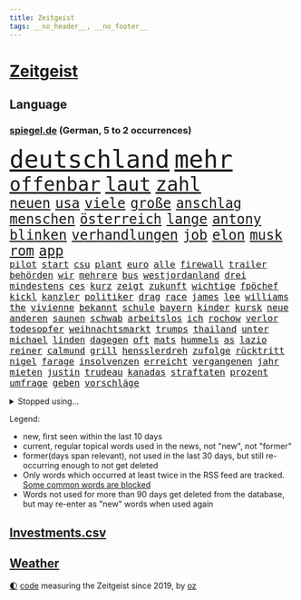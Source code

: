 ```yaml
---
title: Zeitgeist
tags: __no_header__, __no_footer__
---
```


# [Zeitgeist](https://oliz.io/zeitgeist/)

## Language

<h3><a href="https://www.spiegel.de" target="_blank">spiegel.de</a> (German, 5 to 2 occurrences)</h3>
<p style="font-family:monospace">
<span style="font-size:32pt"><a href="news_links.html#deutschland" class="current">deutschland</a></span>
<span style="font-size:32pt"><a href="news_links.html#mehr" class="current">mehr</a></span>
<br>
<span style="font-size:25pt"><a href="news_links.html#offenbar" class="current">offenbar</a></span>
<span style="font-size:25pt"><a href="news_links.html#laut" class="current">laut</a></span>
<span style="font-size:25pt"><a href="news_links.html#zahl" class="current">zahl</a></span>
<br>
<span style="font-size:18pt"><a href="news_links.html#neuen" class="current">neuen</a></span>
<span style="font-size:18pt"><a href="news_links.html#usa" class="current">usa</a></span>
<span style="font-size:18pt"><a href="news_links.html#viele" class="current">viele</a></span>
<span style="font-size:18pt"><a href="news_links.html#große" class="current">große</a></span>
<span style="font-size:18pt"><a href="news_links.html#anschlag" class="current">anschlag</a></span>
<span style="font-size:18pt"><a href="news_links.html#menschen" class="current">menschen</a></span>
<span style="font-size:18pt"><a href="news_links.html#österreich" class="current">österreich</a></span>
<span style="font-size:18pt"><a href="news_links.html#lange" class="current">lange</a></span>
<span style="font-size:18pt"><a href="news_links.html#antony" class="current">antony</a></span>
<span style="font-size:18pt"><a href="news_links.html#blinken" class="current">blinken</a></span>
<span style="font-size:18pt"><a href="news_links.html#verhandlungen" class="current">verhandlungen</a></span>
<span style="font-size:18pt"><a href="news_links.html#job" class="current">job</a></span>
<span style="font-size:18pt"><a href="news_links.html#elon" class="current">elon</a></span>
<span style="font-size:18pt"><a href="news_links.html#musk" class="current">musk</a></span>
<span style="font-size:18pt"><a href="news_links.html#rom" class="current">rom</a></span>
<span style="font-size:18pt"><a href="news_links.html#app" class="current">app</a></span>
<br>
<span style="font-size:12pt"><a href="news_links.html#pilot" class="current">pilot</a></span>
<span style="font-size:12pt"><a href="news_links.html#start" class="current">start</a></span>
<span style="font-size:12pt"><a href="news_links.html#csu" class="current">csu</a></span>
<span style="font-size:12pt"><a href="news_links.html#plant" class="current">plant</a></span>
<span style="font-size:12pt"><a href="news_links.html#euro" class="current">euro</a></span>
<span style="font-size:12pt"><a href="news_links.html#alle" class="current">alle</a></span>
<span style="font-size:12pt"><a href="news_links.html#firewall" class="new">firewall</a></span>
<span style="font-size:12pt"><a href="news_links.html#trailer" class="current">trailer</a></span>
<span style="font-size:12pt"><a href="news_links.html#behörden" class="current">behörden</a></span>
<span style="font-size:12pt"><a href="news_links.html#wir" class="current">wir</a></span>
<span style="font-size:12pt"><a href="news_links.html#mehrere" class="current">mehrere</a></span>
<span style="font-size:12pt"><a href="news_links.html#bus" class="current">bus</a></span>
<span style="font-size:12pt"><a href="news_links.html#westjordanland" class="current">westjordanland</a></span>
<span style="font-size:12pt"><a href="news_links.html#drei" class="current">drei</a></span>
<span style="font-size:12pt"><a href="news_links.html#mindestens" class="current">mindestens</a></span>
<span style="font-size:12pt"><a href="news_links.html#ces" class="new">ces</a></span>
<span style="font-size:12pt"><a href="news_links.html#kurz" class="current">kurz</a></span>
<span style="font-size:12pt"><a href="news_links.html#zeigt" class="current">zeigt</a></span>
<span style="font-size:12pt"><a href="news_links.html#zukunft" class="current">zukunft</a></span>
<span style="font-size:12pt"><a href="news_links.html#wichtige" class="current">wichtige</a></span>
<span style="font-size:12pt"><a href="news_links.html#fpöchef" class="current">fpöchef</a></span>
<span style="font-size:12pt"><a href="news_links.html#kickl" class="current">kickl</a></span>
<span style="font-size:12pt"><a href="news_links.html#kanzler" class="current">kanzler</a></span>
<span style="font-size:12pt"><a href="news_links.html#politiker" class="current">politiker</a></span>
<span style="font-size:12pt"><a href="news_links.html#drag" class="current">drag</a></span>
<span style="font-size:12pt"><a href="news_links.html#race" class="new">race</a></span>
<span style="font-size:12pt"><a href="news_links.html#james" class="current">james</a></span>
<span style="font-size:12pt"><a href="news_links.html#lee" class="current">lee</a></span>
<span style="font-size:12pt"><a href="news_links.html#williams" class="current">williams</a></span>
<span style="font-size:12pt"><a href="news_links.html#the" class="current">the</a></span>
<span style="font-size:12pt"><a href="news_links.html#vivienne" class="new">vivienne</a></span>
<span style="font-size:12pt"><a href="news_links.html#bekannt" class="current">bekannt</a></span>
<span style="font-size:12pt"><a href="news_links.html#schule" class="current">schule</a></span>
<span style="font-size:12pt"><a href="news_links.html#bayern" class="current">bayern</a></span>
<span style="font-size:12pt"><a href="news_links.html#kinder" class="current">kinder</a></span>
<span style="font-size:12pt"><a href="news_links.html#kursk" class="current">kursk</a></span>
<span style="font-size:12pt"><a href="news_links.html#neue" class="current">neue</a></span>
<span style="font-size:12pt"><a href="news_links.html#anderen" class="current">anderen</a></span>
<span style="font-size:12pt"><a href="news_links.html#saunen" class="new">saunen</a></span>
<span style="font-size:12pt"><a href="news_links.html#schwab" class="current">schwab</a></span>
<span style="font-size:12pt"><a href="news_links.html#arbeitslos" class="current">arbeitslos</a></span>
<span style="font-size:12pt"><a href="news_links.html#ich" class="current">ich</a></span>
<span style="font-size:12pt"><a href="news_links.html#rochow" class="new">rochow</a></span>
<span style="font-size:12pt"><a href="news_links.html#verlor" class="current">verlor</a></span>
<span style="font-size:12pt"><a href="news_links.html#todesopfer" class="current">todesopfer</a></span>
<span style="font-size:12pt"><a href="news_links.html#weihnachtsmarkt" class="current">weihnachtsmarkt</a></span>
<span style="font-size:12pt"><a href="news_links.html#trumps" class="current">trumps</a></span>
<span style="font-size:12pt"><a href="news_links.html#thailand" class="current">thailand</a></span>
<span style="font-size:12pt"><a href="news_links.html#unter" class="current">unter</a></span>
<span style="font-size:12pt"><a href="news_links.html#michael" class="current">michael</a></span>
<span style="font-size:12pt"><a href="news_links.html#linden" class="new">linden</a></span>
<span style="font-size:12pt"><a href="news_links.html#dagegen" class="current">dagegen</a></span>
<span style="font-size:12pt"><a href="news_links.html#oft" class="current">oft</a></span>
<span style="font-size:12pt"><a href="news_links.html#mats" class="current">mats</a></span>
<span style="font-size:12pt"><a href="news_links.html#hummels" class="current">hummels</a></span>
<span style="font-size:12pt"><a href="news_links.html#as" class="current">as</a></span>
<span style="font-size:12pt"><a href="news_links.html#lazio" class="new">lazio</a></span>
<span style="font-size:12pt"><a href="news_links.html#reiner" class="current">reiner</a></span>
<span style="font-size:12pt"><a href="news_links.html#calmund" class="new">calmund</a></span>
<span style="font-size:12pt"><a href="news_links.html#grill" class="new">grill</a></span>
<span style="font-size:12pt"><a href="news_links.html#hensslerdreh" class="new">hensslerdreh</a></span>
<span style="font-size:12pt"><a href="news_links.html#zufolge" class="current">zufolge</a></span>
<span style="font-size:12pt"><a href="news_links.html#rücktritt" class="current">rücktritt</a></span>
<span style="font-size:12pt"><a href="news_links.html#nigel" class="current">nigel</a></span>
<span style="font-size:12pt"><a href="news_links.html#farage" class="current">farage</a></span>
<span style="font-size:12pt"><a href="news_links.html#insolvenzen" class="current">insolvenzen</a></span>
<span style="font-size:12pt"><a href="news_links.html#erreicht" class="current">erreicht</a></span>
<span style="font-size:12pt"><a href="news_links.html#vergangenen" class="current">vergangenen</a></span>
<span style="font-size:12pt"><a href="news_links.html#jahr" class="current">jahr</a></span>
<span style="font-size:12pt"><a href="news_links.html#mieten" class="current">mieten</a></span>
<span style="font-size:12pt"><a href="news_links.html#justin" class="current">justin</a></span>
<span style="font-size:12pt"><a href="news_links.html#trudeau" class="current">trudeau</a></span>
<span style="font-size:12pt"><a href="news_links.html#kanadas" class="current">kanadas</a></span>
<span style="font-size:12pt"><a href="news_links.html#straftaten" class="current">straftaten</a></span>
<span style="font-size:12pt"><a href="news_links.html#prozent" class="current">prozent</a></span>
<span style="font-size:12pt"><a href="news_links.html#umfrage" class="current">umfrage</a></span>
<span style="font-size:12pt"><a href="news_links.html#geben" class="current">geben</a></span>
<span style="font-size:12pt"><a href="news_links.html#vorschläge" class="current">vorschläge</a></span>
</p>
<details>
<summary>Stopped using...</summary>
<p class="former" style="font-size:12pt">
amerikanische(1538) leichter(1537) coronapandemie(1536) protestiert(1536) gesamte(1535) reduziert(1535) aufgefordert(1534) bereich(1534) elfmeter(1534) rassismus(1534) regel(1534) rheinlandpfalz(1534) umfeld(1534) abgesagt(1533) aufgerufen(1533) bahnhof(1533) beschäftigten(1533) finanzminister(1533) freiheit(1533) jens(1533) jury(1533) lager(1533) 80(1532) betreiber(1532) eskalation(1532) normal(1532) queen(1532) registriert(1532) stiftung(1532) untersagt(1532) warentest(1532) wünschen(1532) bedenken(1531) draußen(1531) kritisierte(1531) riesige(1531) berg(1530) dokumente(1530) gereist(1530) joachim(1530) radikale(1530) riss(1530) unterricht(1530) vorhaben(1530) vorher(1530) vorschlag(1530) vorzeitig(1530) bayerischen(1529) einstieg(1529) entwarnung(1529) jagd(1529) kleiner(1529) konfrontiert(1529) nationen(1529) erzielt(1528) myanmar(1528) profitiert(1528) verfassungsschutz(1528) vertrag(1528) zweier(1528) anschließend(1527) krank(1527) miteinander(1527) untersuchen(1527) veranstalter(1527) arbeitgeber(1526) christine(1526) historische(1526) meint(1526) abstimmen(1525) behörde(1525) geschossen(1525) langer(1525) türkischen(1525) wirkung(1525) demonstrationen(1524) drastisch(1524) engagement(1524) längere(1524) militärs(1524) nummer(1524) punkt(1524) übt(1524) belgien(1523) ermittlern(1523) klären(1523) offenen(1523) philipp(1523) 33(1522) gründen(1522) sinn(1522) verteidigungsministerium(1522) absage(1521) härter(1521) restaurants(1521) still(1521) geklärt(1520) historischen(1520) schnellen(1520) südafrika(1520) wären(1520) einreise(1519) entwickeln(1519) falschen(1518) vorsprung(1518) frachter(1517) verteidigen(1517) berät(1515) schriftsteller(1515) kooperation(1514) affäre(1512) erfolgreichsten(1512) konsum(1511) streitet(1511) pfund(1510) beziehung(1509) touristen(1509) müsste(1507) gelandet(1506) händler(1506) sichert(1505) leider(1502) abstieg(1501) auseinandersetzung(1501) fortsetzung(1501) provoziert(1500) museum(1498) gewarnt(1492) herausforderungen(1485) erhöhen(1484) karlsruhe(1477) ungewöhnlichen(1472) langjährige(1427) anna(1416) zusammenbruch(1396) mitverantwortlich(1347) felix(1301) ministerin(1271) gemeinschaft(1202) gehälter(1199) spiegelkorrespondent(1178) ruhestand(1161) lädt(1147) invasion(1114) spaltung(1060) ergeben(1049) verbessern(1049) unwetter(1038) ordnet(1036) gebiete(1016) microsoft(1006) besetzten(994) humor(985) anschuldigungen(966) weltverband(948) kai(935) libanon(935) osnabrück(918) youtube(916) fahrgäste(909) dramatische(898) stören(896) fassungslos(894) dach(883) toilette(881) psychischen(860) medizin(859) einladung(857) lebenslange(854) schickte(845) antarktis(842) verfassungsgericht(832) kriminalität(827) fortschritt(821) beobachter(815) desinformation(787) mitarbeitern(779) eric(777) geheim(767) einstige(765) staates(765) airbus(752) lauter(747) gestalten(742) hinnehmen(732) traut(730) ähnliche(729) regenfälle(718) rüstet(711) initiative(702) pistorius(688) toll(671) karin(670) wahlsieger(667) spiegelreport(660) stürme(658) vereinten(655) eingeräumt(653) tragischen(653) zogen(653) legalisierung(649) ankommen(648) z(647) optionen(645) wagenknechts(644) laune(641) errichten(637) kippen(636) sommerspielen(632) existenz(629) staatsbürger(614) tickets(610) festival(603) 8000(600) eingeschlagen(596) erheblich(594) grundlage(594) parteitag(591) erregt(583) protestierten(583) mysteriöse(556) ralf(554) brasiliens(550) rechtsruck(541) preiserhöhung(536) schmidt(524) saßen(523) vormittag(522) entpuppt(521) atlanta(519) hunde(518) sicherheitsmaßnahmen(518) service(516) julia(512) forschern(511) strenger(510) ausbeutung(509) winfried(509) mancher(508) erstaunlich(507) psyche(500) ergebnissen(498) völkermord(493) ausnahmezustand(492) erschweren(492) unerwartet(492) sichergestellt(491) wirbel(488) verglichen(485) hisbollah(484) verkehrsunfall(482) unten(479) zusammengebrochen(479) ärgert(478) verfolgung(475) neuauflage(473) dient(468) phänomen(467) zypern(467) schwester(466) generalbundesanwalt(464) hymne(460) oppositionspolitiker(455) 43(446) horst(446) reifen(443) eustaaten(442) 2035(439) 85(436) affen(435) sitz(432) versagt(430) willkommen(430) absicht(428) nominierung(426) streifenwagen(424) mancherorts(420) 1100(415) via(414) südlichen(408) lebron(407) staatssekretärin(399) 16jährigen(397) einschnitte(397) geiselnahme(397) aussetzen(396) haken(395) geräten(394) habecks(394) joel(386) tim(386) getrunken(384) stone(382) chan(381) junis(381) bernd(380) sowohl(378) dr(377) straftäter(376) oberverwaltungsgericht(372) autokonzern(370) gesichter(370) catherine(368) hits(366) erfuhr(365) sharon(365) staatssekretär(362) umstrittenes(362) giftige(360) roberts(355) abgefeuert(353) toni(349) kroos(348) high(346) erzielen(343) kinderpornografie(343) vorliegt(343) exmann(336) niemals(335) michel(333) wertvolle(333) zählte(333) anhörung(332) gratuliert(328) lily(328) festhalten(325) bestürzt(321) heiraten(318) jagt(318) lamar(318) wüste(318) manipulation(312) manfred(311) merkels(310) south(310) zerlegt(306) seltsam(305) kanzlerin(303) gäbe(302) sechste(300) cyrus(299) miley(299) siebten(299) befragt(298) mount(298) bedankt(296) klärt(296) superreichen(296) zwölfjähriger(296) auszeit(294) schwerverletzte(293) urteilte(293) 58(292) legten(292) rheinmetall(292) bestellen(291) autofahrerin(290) märkte(289) einfacher(288) ideologie(288) abtreibungen(287) biss(286) klagte(286) djirsarai(285) kostenlosen(285) parlamentarischen(285) outfits(283) blitz(282) planung(282) überlassen(282) agenten(281) füße(279) 18jährigen(278) drohe(278) kitas(277) altersvorsorge(276) bgh(273) kriegsführung(273) plastik(273) abgrund(271) athletin(269) monster(268) schrank(267) singapur(267) vorschriften(267) rar(263) strafzölle(261) augenhöhe(259) wirklichkeit(258) bewerbung(257) entführt(257) iga(256) milliardäre(256) trikots(256) świątek(256) depressive(255) escooter(255) sehe(255) kretschmann(254) nicola(254) gutachten(250) oberster(249) starkregen(249) verhört(249) vorfreude(249) empfinden(248) leichten(248) verrat(248) figuren(247) 1974(246) akteure(245) handwerk(245) unterstützte(245) wirtschaftspolitik(245) 111(244) polizistin(244) einschränken(242) weber(242) norwegische(241) sticht(240) steinzeit(239) polarisierung(238) systematisch(237) prämien(235) quartal(235) spdspitze(234) beweist(232) flut(232) kürzer(232) rafael(232) wohnungsnot(232) attentats(231) publikums(231) vorstellung(230) klug(229) kryptowährung(229) stationierung(228) massensterben(226) blüht(222) enkel(222) europäisches(220) bundeskabinett(218) vogelgrippe(218) girl(215) fdppolitiker(214) gewusst(213) schütze(213) vollen(213) wider(213) ausgesagt(212) wahlkämpfer(212) amerikanerin(211) uswahlen(211) kendrick(210) 17jährige(209) gemessen(209) lokalen(208) reul(207) grünenvorsitzende(206) plünderungen(206) robin(205) kfrage(204) tausendfach(204) turner(202) umständen(202) evakuierungen(199) rassistischer(198) spdchefin(198) laufbahn(197) ordnete(197) gallant(196) yoav(196) beschweren(195) hunter(195) kurswechsel(195) scharfen(195) führer(193) potenziell(193) are(192) feinde(192) kürt(192) polizeigewalt(191) blitzeinschlag(189) demi(189) sportart(189) hartnäckig(188) mitleid(187) perspektiven(187) umgebung(186) unlösbare(186) bleibe(184) warnte(184) atem(183) außenseiter(183) behält(183) dinosaurier(183) litt(182) gebissen(181) kamala(181) kriegsgebiet(181) 24jähriger(179) dame(179) günstig(178) steuererleichterungen(178) glaubwürdigkeit(177) harris(177) netflixdoku(177) herein(176) schwächer(176) kalt(175) marina(175) beziehen(174) rauer(174) patientinnen(173) wiegt(173) fieber(172) terrorgefahr(172) winslet(172) beliebten(171) oh(171) wanderer(170) anja(168) umstrittenem(168) qualifying(167) fördergelder(166) gerichtet(166) schalten(166) 67(164) anruf(164) meldeten(164) offenem(163) raumfahrtsparte(163) externe(162) geschäftsmodell(162) verfügbar(162) hisbollahmiliz(160) posiert(159) dates(158) erledigt(158) spielzug(157) comedians(156) koffer(155) liberaler(155) verfassungsrechtler(155) eiszeit(154) enger(154) östliche(154) 49euroticket(153) sondersitzung(153) wahlerfolg(153) erzeugen(152) weitreichende(152) abenteuer(150) friedliche(150) geurteilt(150) schüren(150) viereinhalb(150) gere(149) verbrennern(149) eigentliche(148) streiken(148) lockt(147) merken(147) schweben(147) tatwaffe(147) zukommt(147) ermordete(146) unsicherheit(146) penis(145) secret(145) übersehen(145) neuartige(144) gangs(143) schwach(143) staatskonzern(143) tanzte(142) breit(141) kochinstitut(141) nutze(141) goldmedaille(139) gottes(139) hügel(139) auftragskiller(138) coronavirus(138) menschlicher(138) nähert(138) verstopfte(138) schiffbauer(137) austausch(136) transformation(135) ehrlich(134) widmete(134) clankriminalität(133) haaren(133) kürzungen(133) piastri(133) belege(132) misst(132) tönen(132) akzente(131) geschwächt(131) allzu(130) siedler(130) verbliebenen(130) vollzieht(130) frontal(128) indizien(128) nächstes(128) reichtum(128) abstürzen(127) decken(127) flammt(127) sonnenschein(127) erfunden(126) flecken(126) paralympics(126) präsidentschaftswahlen(126) drückte(125) entführer(125) karim(125) zerwürfnis(125) angezündet(124) gelegentlich(124) armeechef(123) dax(123) hasste(122) intel(122) sergej(122) verfechter(122) states(121) swing(121) carolina(120) distanzieren(120) ahnungslos(119) leitindex(119) my(119) terrors(119) kopfschmerzen(118) sperrt(118) zweistelligen(118) borkum(117) empfehlung(117) filmt(117) flüchtet(117) ohren(117) zugriff(117) grassiert(116) kanal(116) seltsamer(116) tvrechte(116) zunehmender(116) dankesrede(115) misstrauen(115) begleiter(114) neunten(114) felipe(113) gnadenlos(113) disney(112) außenpolitische(111) blinden(111) drohender(111) export(110) umsätze(110) werbespot(110) cbs(109) geheimdienstes(109) mathematik(109) rohstoffen(109) stationiert(109) verstand(109) ausweichen(108) gratulieren(108) riskiert(108) kompromissbereitschaft(107) spektakulärer(107) unterbringung(107) abgesetzt(106) gewissheit(106) jährliche(106) plante(106) standorte(106) heikle(105) lenkt(105) ngos(105) zurecht(105) überwachen(105) belastung(103) betäubte(103) biografie(103) gegenden(103) rausgeworfen(103) südlibanon(103) vorzeitige(103) waffenlager(103) stränden(102) eilig(101) explodierte(101) franco(101) geldbeutel(101) regierungskoalition(101) weltrangliste(101) armand(100) entnommen(100) friday(100) spätestens(100) tolle(100) schiebetüren(99) bayesian(98) donnerstagmorgen(98) energiepreise(98) gesunkene(98) sigmar(98) kommissionschefin(97) verwickelt(97) differenzen(96) ihrerseits(95) saisonstart(95) späte(95) 2500(94) dicht(94) hakt(94) 2027(93) anzahl(93) cavallo(93) emirate(93) grundsätzlich(93) schwachstelle(93) stoltenberg(93) namibia(92) prominenter(92) verdrängen(92) werksschließungen(92) wiedereinzug(92) belegschaft(91) betriebsratschefin(91) betriebsversammlung(91) fdpbasisinitiative(91) handyverbot(91) manipuliert(91) marktwirtschaft(91) versammlung(91) vwbetriebsratschefin(91) wiederholung(91) abreibung(90) betraut(90) einseitige(90) liebhaber(90) liechtenstein(90) louise(90) maßregelvollzug(90) mulmiges(90) regierungsmitglieder(90) ruprecht(90) thriller(90) zerbrochen(90) barnier(89) kleinkinder(89) momentum(89) quarterback(89) schießstand(89) verletzende(89) vwbeschäftigte(89) welttournee(89) zerlegen(89) auszählung(88) pflichten(88) pokalspiel(88) raubüberfall(88) schöpfte(88) taser(88) volkswagenkrise(88) blume(87) brantner(87) frohms(87) kunstwelt(87) merle(87) queensland(87) vertraulicher(87) westlicher(87) anton(86) arbeitgebern(86) fünftel(86) kahlschlag(86) kochbuchtipps(86) na(86) nasser(86) schaltete(86) spiegelt(86) aufeinandertreffen(85) biathleten(85) cyberangriffe(85) durchgehend(85) durchgewunken(85) hanau(85) katastrophal(85) krimineller(85) statue(85) shootingstar(84) anwesenheit(83) böden(83) dortigen(83) etabliert(83) exstaatssekretärin(83) gleichauf(83) kriselt(83) reptilien(83) vorübergehende(83) zerstückelt(83) übergibt(83) auslaufen(82) frachtschiff(82) 1986(81) ballerina(81) dauerten(81) ehre(81) einkommens(81) formel1weltmeister(81) horner(81) königreich(81) leichtfertigen(81) nachzahlen(81) strompreisbremse(81) verkleidete(81) eure(80) interessant(80) migrationsabkommen(80) nachbarstaaten(80) renteneintrittsalter(80) überwachungskamera(80) annäherung(79) delay(79) kelly(78) schlugen(78) u(78) angriffskrieges(77) boxweltmeister(77) formel1rennen(77) gray(77) hunden(77) janis(77) joplin(77) lagarde(77) psg(77) radikales(77) schachmeister(77) schlauchbooten(77) stadtautobahn(77) werben(77) abgeschafft(76) ehrgeiz(76) finanziers(76) fröhliche(76) krebsbehandlung(76) milde(76) podest(76) segnet(76) stiefeln(76) co₂grenzwerte(75) kostüme(75) sanierungsbedürftig(75) vorfahre(75) wortwahl(75) bereist(74) entleert(74) häme(74) rentnerin(74) sky(74) sportschau(74) torschützenkönig(74) vizeregierungschef(74) zertrümmerte(74) eineinhalb(73) kleinigkeiten(73) maß(73) nachbarländern(73) stadtplanern(73) bcg(72) glänzt(72) knopfdruck(72) laufenden(72) malta(72) solo(72) adhs(71) kreuzberg(71) pornoseite(71) tools(71) oecd(70) symptome(70) wetten(70) geliebte(69) hauchdünn(69) julis(69) kunstszene(69) kühl(69) libanesische(69) memoiren(69) moeller(69) monats(69) antónio(68) leutheusserschnarrenberger(68) nachteil(68) präzise(68) superkraft(68) umfasst(68) xinjiang(68) zustimmen(68) abrechnung(67) cumexskandal(67) gecko(67) häckel(67) nikolas(67) sam(67) veranstaltet(67) zürnt(67) afdverbot(66) beitragen(66) brille(66) countrystar(66) geschadet(66) getrennt(66) niedergang(66) sterbehilfe(66) teuerung(66) walter(66) baerbocks(65) bananen(65) grünenchefin(65) konten(65) romantische(65) milan(64) rainer(64) rendite(64) spritzen(64) symbolisch(64) unoorganisation(64) week(64) zdfserie(64) ardvorsitzender(63) bröning(63) fuck(63) gniffke(63) hansjoachim(63) lebensgrundlage(63) paartherapeutin(63) photographer(63) preisträgern(63) rodri(63) schränkt(63) abgesehen(62) anschaffen(62) klassenzimmer(62) kunststoffhersteller(62) sportvorstand(62) stadtviertel(62) afdverbotsverfahren(61) doppelmoral(61) ehud(61) eingenommen(61) freiheiten(61) maschinenpistole(61) oberstes(61) wünschte(61) mafiöser(60) natogeneralsekretär(60) abwahl(59) ausleihen(59) bob(59) braven(59) fayed(59) gefertigt(59) mischte(59) kifirma(58) meteorologe(58) parkplätze(58) schwangerschaftsabbruch(58) zöllen(58) übermacht(58) bewirken(57) kontrollierten(57) li(57) süßigkeit(57) watzke(57) evpchef(56) fahrräder(56) handelsstreit(56) ida(56) intendanz(56) polizeiwagen(56) rtls(56) straßenverkehrsordnung(56) vegard(56) vinge(56) volksbühne(56) atombombe(55) pein(55) rödental(55) shishabar(55) verteidigte(55) zutun(55) arztes(54) eingriffe(54) herkunftsländer(54) 07(53) aufgeholt(53) demonstrativ(53) leichenteile(53) schottische(53) selbstbestimmung(53) exporte(52) fashionindustrie(52) glückliche(52) materialien(52) preisunterschiede(52) friedenspflicht(51) kitzingen(51) kontakten(51) kot(51) organspende(51) rekordumsatz(51) teherans(51) euland(50) künftiger(50) teslas(50) wildlife(50) anfühlt(49) erschrocken(49) fatih(49) vereine(49) zugausfälle(49) atomreaktoren(48) bestimmter(48) organe(48) outback(48) strafzöllen(48) phasen(47) rabbi(47) ruck(47) vorwirft(47) board(46) drehbuch(46) einstimmig(46) gras(46) kinopublikum(46) rücksichtslose(46) atomwaffen(45) schlangenlinien(45) forderten(44) fragwürdigen(44) l(44) newjeans(44) wenden(44) zugeständnissen(44) angehört(43) anstrengungen(43) ermöglichte(43) errechnet(43) fledermaus(43) möge(43) rücksichtsloser(43) vertreibung(43) beförderungen(42) eubeitritt(42) hasselhoff(42) landschaft(42) optimismus(42) patronen(42) schrittweise(42) ungebremst(42) weinstein(42) wohnt(42) 37jährige(41) pedro(41) saisonaus(41) scheideweg(41) sozialleistungen(41) verursacher(41) wirtschaftswachstum(41) behördenangaben(40) bricsstaaten(40) canberra(40) dunkeln(40) millionenbetrag(40) next(40) ukrainekriegs(40) wach(40) zücken(40) hirscher(39) sonntags(39) vorsprechen(39) wahlbeeinflussung(39) 1996(38) 20jährige(38) anzuwerben(38) gewalthilfegesetz(38) kurdische(38) längerem(38) oldenburg(38) palästinenserhilfswerks(38) steilvorlage(38) vorläufigen(38) warnstreiks(38) beibehalten(37) chiefs(37) infizierten(37) krankenstände(37) massenarbeitslosigkeit(37) prorussischen(37) ruhen(37) russlandfreundliche(37) tiflis(37) batterieantrieb(36) justizministerium(36) justizopfer(36) mikaela(36) paus(36) shiffrin(36) spitzenplatz(36) sätze(36) 1800(35) beratung(35) binden(35) bushaltestelle(35) formulierung(35) weltcupsaison(35) badenwürttembergs(34) bräuche(34) einwanderung(34) euaußenbeauftragte(34) falsches(34) funde(34) lawrow(34) lost(34) oszetreffen(34) bestseller(33) columbia(33) softairwaffe(33) wunderbar(33) beschlossene(32) hütte(32) improvisieren(32) ohnmacht(32) schwäbische(32) sánchez(32) trevor(32) ansage(31) greenpeace(31) jamshid(31) obhut(31) schlauer(31) sharmahd(31) verstanden(31) industriestaaten(30) relativiert(30) uskongress(30) überfallen(30) annie(29) bürgermeisters(29) cornelia(29) gefängnisstrafe(29) heitere(29) millionenbereich(29) entspannter(28) erzgebirge(28) finanzamt(28) formel1sprint(28) mexikostadt(28) neuauszählung(28) repräsentantenhaus(28) familiendrama(27) funke(27) imperium(27) lagerhalle(27) lächeln(27) töne(27) versöhnt(27) verunreinigtes(27) antiken(26) archäologie(26) durchgeführt(26) ivanka(26) provokationen(26) report(26) wimmelt(26) konfliktparteien(25) mondlandung(25) a94(24) gelüftet(24) koalitionsbruch(24) königspaar(24) letizia(24) restriktive(24) mikrochips(23) mini(23) zubereiten(23) flächendeckenden(22) fraktionschef(22) hürden(22) schläge(22) todoliste(22) überziehen(22) exjustizminister(21) gegenstände(21) hardliner(21) stereotype(21) texten(21) unrealistisch(21) vorsorgen(21) zigaretten(21) angehören(20) beschränkt(20) französin(20) getreuen(20) hackerangriffe(20) krankenversicherungen(20) teamchef(20) bereitschaft(19) braut(19) cop29(19) durchbringen(19) fdpgeneralsekretär(19) hinlegen(19) neuregelung(19) schränken(19) anbietern(18) energiekonzerns(18) frauenhäuser(18) heimatorte(18) lebensgeschichte(18) lehrermangel(18) pga(18) verwandeln(18) admiral(17) bijan(17) lawrence(17) lebensqualität(17) suspendiert(17) zehntausenden(17) belgiens(16) gedichte(16) guardiolas(16) krönte(16) luxon(16) veruntreut(16) weckruf(16) bluesky(15) demonstrierende(15) digital(15) räumung(15) umzingelt(15) weltcupsieg(15) welthandel(15) datenkabel(14) dating(14) dauere(14) dnipro(14) eierlikör(14) erfindungen(14) fdpchefs(14) forscht(14) gegenverkehr(14) kollabierte(14) konferenz(14) kosovo(14) prägten(14) dday(13) ministerien(13) rechtsradikalen(13) tattoos(13) woody(13) zugeständnisse(13) airbnb(12) altkanzlerin(12) enthüllungen(12) exkanzlerin(12) fängen(12) muttergesellschaft(12) nebenan(12) nordische(12) videospiel(12) bemerkt(11) datenverbindungen(11) energieinfrastruktur(11) entließ(11) fahrweise(11) fehlanzeige(11) geschenketipps(11) passenden(11) verschwanden(11) zach(11)
</p>
</details>
<p>Legend:
<ul>
<li><span class="new">new</span>, first seen within the last 10 days</li>
<li><span class="current">current</span>, regular topical words used in the news, not "new", not "former"</li>
<li><span class="former">former(days span relevant)</span>, not used in the last 30 days, but still re-occurring enough to not get deleted</li>
<li>Only words which occurred at least twice in the RSS feed are tracked. <a href="language/filters.py">Some common words are blocked</a></li>
<li>Words not used for more than 90 days get deleted from the database, but may re-enter as "new" words when used again</li>
</ul>
</p>

## [Investments](investments.html)[.csv](investments.csv)

## [Weather](weather.html)

<footer>
<a href="javascript:toggleTheme()" class="nav">🌓</a>
<a href="https://github.com/ooz/zeitgeist">code</a> measuring the Zeitgeist since 2019, by <a href="https://oliz.io">oz</a>
</footer>
